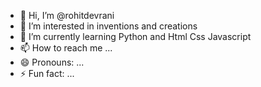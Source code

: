 - 👋 Hi, I’m @rohitdevrani
- 👀 I’m interested in inventions and creations
- 🌱 I’m currently learning Python and Html Css Javascript
- 📫 How to reach me ...
- 😄 Pronouns: ...
- ⚡ Fun fact: ...

<!---
rohitdevrani/rohitdevrani is a ✨ special ✨ repository because its `README.md` (this file) appears on your GitHub profile.
You can click the Preview link to take a look at your changes.
--->
